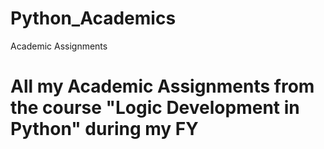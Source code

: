 # Python_Academics
Academic Assignments

# All my Academic Assignments from the course "Logic Development in Python" during my FY
